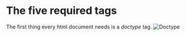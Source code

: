 
# The five required tags
The first thing every html document needs is a *doctype* tag.
![Doctype](https://user-images.githubusercontent.com/55213659/117481493-afec8c80-af28-11eb-957d-8c3168206b3f.png)
